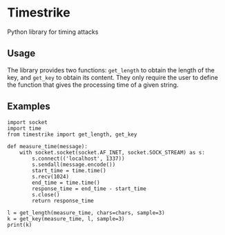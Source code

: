 # Timestrike

Python library for timing attacks

## Usage

The library provides two functions: `get_length` to obtain the length of the key, and `get_key` to obtain its content. They only require the user to define the function that gives the processing time of a given string.

## Examples

```
import socket
import time
from timestrike import get_length, get_key

def measure_time(message):
    with socket.socket(socket.AF_INET, socket.SOCK_STREAM) as s:
        s.connect(('localhost', 1337))
        s.sendall(message.encode())
        start_time = time.time()
        s.recv(1024)
        end_time = time.time()
        response_time = end_time - start_time
        s.close()
        return response_time

l = get_length(measure_time, chars=chars, sample=3)
k = get_key(measure_time, l, sample=3)
print(k)
```

